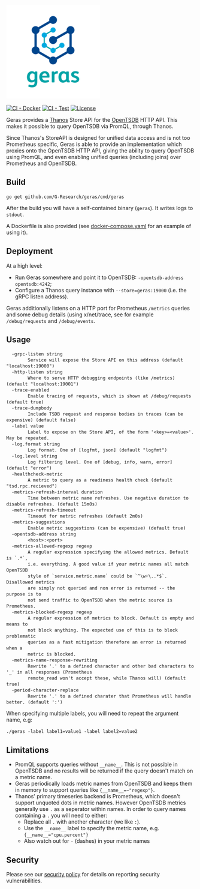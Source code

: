 <p align="left"><img height="250" src=logo/svg/geras_Logo-Color.svg alt="Geras-logo"/></p>

[![CI - Docker](https://github.com/G-Research/geras/actions/workflows/docker.yaml/badge.svg?style=flat&branch=master&event=push)](https://github.com/G-Research/geras/actions/workflows/docker.yaml?query=branch%3Amaster+event%3Apush)
[![CI - Test](https://github.com/G-Research/geras/actions/workflows/test.yaml/badge.svg?style=flat&branch=master&event=push)](https://github.com/G-Research/geras/actions/workflows/test.yaml?query=branch%3Amaster+event%3Apush)
[![License](https://img.shields.io/badge/License-Apache%202.0-blue.svg)](https://opensource.org/licenses/Apache-2.0)


Geras provides a [Thanos](https://thanos.io) Store API for the [OpenTSDB](http://opentsdb.net) HTTP API.
This makes it possible to query OpenTSDB via PromQL, through Thanos.

Since Thanos's StoreAPI is designed for unified data access and is not too Prometheus specific,
Geras is able to provide an implementation which proxies onto the OpenTSDB HTTP API, giving the
ability to query OpenTSDB using PromQL, and even enabling unified queries (including joins) over
Prometheus and OpenTSDB.

## Build

```
go get github.com/G-Research/geras/cmd/geras
```

After the build you will have a self-contained binary (`geras`). It writes logs to `stdout`.

A Dockerfile is also provided (see [docker-compose.yaml](test/docker-compose.yaml) for an example of using it).

## Deployment

At a high level:

* Run Geras somewhere and point it to OpenTSDB: `-opentsdb-address opentsdb:4242`;
* Configure a Thanos query instance with `--store=geras:19000` (i.e. the gRPC listen address).

Geras additionally listens on a HTTP port for Prometheus `/metrics` queries and some debug details
(using x/net/trace, see for example `/debug/requests` and `/debug/events`.

## Usage

```
  -grpc-listen string
        Service will expose the Store API on this address (default "localhost:19000")
  -http-listen string
        Where to serve HTTP debugging endpoints (like /metrics) (default "localhost:19001")
  -trace-enabled
        Enable tracing of requests, which is shown at /debug/requests (default true)
  -trace-dumpbody
        Include TSDB request and response bodies in traces (can be expensive) (default false)
  -label value
        Label to expose on the Store API, of the form '<key>=<value>'. May be repeated.
  -log.format string
        Log format. One of [logfmt, json] (default "logfmt")
  -log.level string
        Log filtering level. One of [debug, info, warn, error] (default "error")
  -healthcheck-metric
        A metric to query as a readiness health check (default "tsd.rpc.recieved")
  -metrics-refresh-interval duration
        Time between metric name refreshes. Use negative duration to disable refreshes. (default 15m0s)
  -metrics-refresh-timeout
        Timeout for metric refreshes (default 2m0s)
  -metrics-suggestions
        Enable metric suggestions (can be expensive) (default true)
  -opentsdb-address string
        <host>:<port>
  -metrics-allowed-regexp regexp
        A regular expression specifying the allowed metrics. Default is `.*`,
        i.e. everything. A good value if your metric names all match OpenTSDB
        style of `service.metric.name` could be `^\w+\..*$`. Disallowed metrics
        are simply not queried and non error is returned -- the purpose is to
        not send traffic to OpenTSDB when the metric source is Prometheus.
  -metrics-blocked-regexp regexp
        A regular expression of metrics to block. Default is empty and means to
        not block anything. The expected use of this is to block problematic
        queries as a fast mitigation therefore an error is returned when a
        metric is blocked.
  -metrics-name-response-rewriting
        Rewrite '.' to a defined character and other bad characters to '_' in all responses (Prometheus
        remote_read won't accept these, while Thanos will) (default true)
  -period-character-replace
		Rewrite '.' to a defined charater that Prometheus will handle better. (default ':')
```

When specifying multiple labels, you will need to repeat the argument name, e.g:

```
./geras -label label1=value1 -label label2=value2
```

## Limitations

* PromQL supports queries without `__name__`. This is not possible in OpenTSDB and no results will be returned if the query doesn't match on a metric name.
* Geras periodically loads metric names from OpenTSDB and keeps them in memory to support queries like `{__name__=~"regexp"}`.
* Thanos' primary timeseries backend is Prometheus, which doesn't support unquoted dots in metric names. However OpenTSDB metrics generally use `.` as a seperator within names. In order to query names containing a `.` you will need to either:
  * Replace all `.` with another character (we like `:`).
  * Use the `__name__` label to specify the metric name, e.g. `{__name__="cpu.percent"}`
  * Also watch out for `-` (dashes) in your metric names

## Security

Please see our [security policy](https://github.com/G-Research/geras/blob/master/SECURITY.md) for details on reporting security vulnerabilities.
